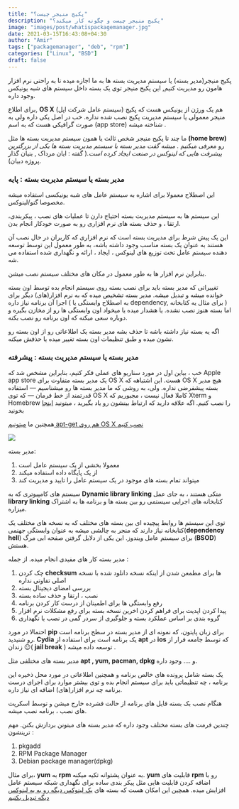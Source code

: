 ```yaml
---
title: "پکیج منیجر چیست؟"
description: "پکیج منیجر چیست و چگونه کار میکند؟"
image: "images/post/whatispackagemanager.jpg"
date: 2021-03-15T16:43:08+04:30
author: "Amir"
tags: ["packagemanager", "deb", "rpm"]
categories: ["Linux", "BSD"]
draft: false
---
```


پکیج منیجر(مدیر بسته) یا سیستم مدیریت بسته ها به ما اجازه میده تا به راحتی نرم افزار هامون رو مدیریت کنیم, این پکیج منیجر توی یک بسته داخل سیستم های شبه یونیکس وجود داره.

برای اطلاع, **OS X** (سیستم عامل شرکت اپل) هم یک ورژن از یونیکس هست که  پکیج منیجر معمولی یا سیستم مدیریت پکیج نصب شده نداره. خب در اصل یکی داره ولی به صورت گرافیکی هست که به اسم (app store) شناخته میشه .

ما چند تا پکیج منیجر شخص ثالث یا همون سیستم مدیریت بسته ها  مثل **(home brew)** رو معرفی میکنیم . *میشه گفت مدیر بسته یا سیستم مدیریت بسته ها یکی از بزرگترین پیشرفت هایی که لینوکس در صنعت ایجاد کرده است.*( گفته : ایان مرداک , بنیان گذار پروژه دبیان).

### مدیر بسته یا سیستم مدیریت بسته : پایه

این اصطلاح معمولا برای اشاره به سیستم عامل های شبه یونیکسی استفاده میشه مخصوصا گنو/لینوکس.

این سیستم ها به سیستم مدیریت بسته احتیاج دارن تا عملیات های نصب ، پیکربندی، ارتقا ، و حذف بسته های نرم افزاری رو به صورت خودکار انجام بدن.

این یک پیش شرط برای مدیریت بسته است که نرم افزاری که کاربران در حال نصب آن هستند به عنوان یک بسته مناسب وجود داشته باشه، به طور معمول این توسط توسعه دهنده سیستم عامل تحت توزیع های لینوکس ، ایجاد ، ارائه و نگهداری شده استفاده می شه.

بنابراین نرم افزار ها به طور معمول در مکان های مختلف سیستم نصب میشن.

تغییراتی که مدیر بسته باید برای نصب بسته روی سیستم انجام بده توسط اون بسته خوانده میشه و تبدیل میشه. مدیر بسته تشخیص میده که به نرم افزار(های) دیگر برای اجرا آن برنامه نیاز داره ( به اصطلاح وابستگی یا  dependency, برای مثال یه کتابخانه ) اما بسته هنوز نصب نشده. یا هشدار میده یا  میخواد اون وابستگی ها رو از مخازن بگیره و دوباره سعی میکنه که اون برنامه رو نصب بکنه.

اگه یه بسته نیاز داشته باشه تا حذف بشه مدیر بسته یک اطلاعاتی رو از اون بسته رو نشون میده و طبق تنظیمات اون بسته تغییر میده یا حذفش میکنه.

### مدیر بسته یا سیستم مدیریت بسته : پیشرفته

خب ، بیاین اول در مورد سناریو های عملی فکر کنیم، بنابراین مشخص شد که Apple app store یک مدیر بسته متفاوت برای OS X  هست. این اشتباهه که  OS X هیچ مدیر بسته پیشفرضی نداره. ولی، به روشی که ما مدیر بسته ها رو میشناسیم — استفاده قدرتمند از  خط فرمان — که توی OS X کاملا فعال نیست ، مجبوریم که Xterm و Homebrew را نصب کنیم. اگه علاقه دارید که ارتباط بینشون رو یاد بگیرید ، میتونید [اینجا](https://railsapps.github.io/xcode-command-line-tools.html) بخونید

همچنین ما [میتونیم apt-get هم روی OS X نصب کنیم ](https://thecustomizewindows.com/2013/11/how-to-install-apt-get-on-mac-os-x/)

![](/images/post/whatispackagemanagerinpost.jpg)

مدیر بسته:

1. معمولا بخشی از یک سیستم عامل است
2. از یک پایگاه داده استفاده میکند
3. میتواند تمام بسته های موجود در یک سیستم عامل را تایید و مدیریت کند

سیستم های کامپیوتری که به **Dynamic library linking** متکی هستند ، به جای عمل  **library linking**  کتابخانه های اجرایی سیستمی رو بین بسته ها و برنامه ها به اشتراک میزاره.

توی این سیستم ها روابط پیچیده ای بین بسته های مختلف که به نسخه های مختلف یک کتابخانه نیاز دارند که منجر به چالشی میشه به عنوان وابستگی جهنمی(**dependency hell**)  برای سیستم عامل ویندوز.‌ این یکی از دلایل گرفتن صفحه ابی مرگ (**BSOD**) هستش.

مدیر بسته کار های مفیدی انجام میده. از جمله :

1. چک کردن **checksum** ها برای مطمعن شدن از اینکه نسخه دانلود شده با نسخه اصلی تفاوتی نداره
2. بررسی امضای دیجیتال بسته
3. نصب ، ارتقا و حذف ساده بسته
4. رفع وابستگی ها برای اطمینان از درست کار کردن برنامه
5. پیدا کردن اپدیت برای فراهم کردن اخرین نسخه بسته برای رفع مشکلات نرم افزار
6. گروه بندی بر اساس عملکرد بسته و جلوگیری از سردر گمی در نصب یا نگهداری

احتمالا در مورد **pip** برای زبان پایتون، که نمونه ای از مدیر بسته در سطح برنامه است رو شنیدید. **Cydia** یک برنامه است برای استفاده از **apt**  در **ios** که توسط جامعه فرار از زندان 😐( **jail break**  ) توسعه داده میشه .

مدیر بسته های مختلفی مثل **apt , **yum**, pacman, dpkg** و …. وجود داره.

یک بسته شامل پرونده های خالص برنامه و همچنین اطلاعاتی در مورد محل ذخیره این برنامه ، چه تنظیماتی باید برای سیستم انجام بده و توی بیشتر موارد برای اجرای درست برنامه چه نرم افزار(های) اضافه ای نیاز داره.

هنگام نصب بک بسته فایل های برنامه از حالت فشرده خارج میشن و توسط اسکرپت های نصب ، برنامه نصب میشه.

چندین فرمت های بسته مختلف وجود داره که مدیر بسته های میتونن بردازش بکنن. مهم ترینشون :

1. pkgadd
2. RPM Package Manager
3. Debian package manager(dpkg)

برای مثال، **yum** به **rpm** به عنوان پشتوانه تکیه میکنه. **yum** قابلیت های **rpm** رو با اضافه کردن قابلیت هایی مثل پیکر بندی ساده برای نگهداری شبکه سیستم عامل افزایش میده. همچین این امکان هست که بسته های [یک لینوکس دیگه رو به یه لینوکس دیگه تبدیل بکنیم](https://thecustomizewindows.com/2014/03/what-is-package-manager/)